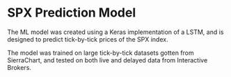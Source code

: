 # SPX Prediction Model

The ML model was created using a Keras implementation of a LSTM, and is designed to predict tick-by-tick prices of the SPX index.

The model was trained on large tick-by-tick datasets gotten from SierraChart, and tested on both live and delayed data from Interactive Brokers.
